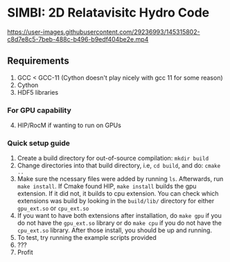 # SIMBI: 2D Relatavisitc Hydro Code

https://user-images.githubusercontent.com/29236993/145315802-c8d7e8c5-7beb-488c-b496-b9edf404be2e.mp4


## Requirements 
1) GCC < GCC-11 (Cython doesn't play nicely with gcc 11 for some reason)
2) Cython 
3) HDF5 libraries
### For GPU capability
4) HIP/RocM if wanting to run on GPUs


### Quick setup guide
1) Create a build directory for out-of-source compilation: `mkdir build`
2) Change directories into that build directory, i.e, `cd build`, and do: `cmake ..`
3) Make sure the ncessary files were added by running `ls`. Afterwards, run `make install`. If Cmake found HIP, `make install` builds the gpu extension. If it did not, it builds to cpu extension. You can check which extensions was 
build by looking in the `build/lib/` directory for either `gpu_ext.so` or `cpu_ext.so`
4) If you want to have both extensions after installation, do `make gpu` if you do not have the `gpu_ext.so`
library or do `make cpu` if you do not have the `cpu_ext.so` library. After those install, you should be up and
running. 
5) To test, try running the example scripts provided
6) ???
7) Profit